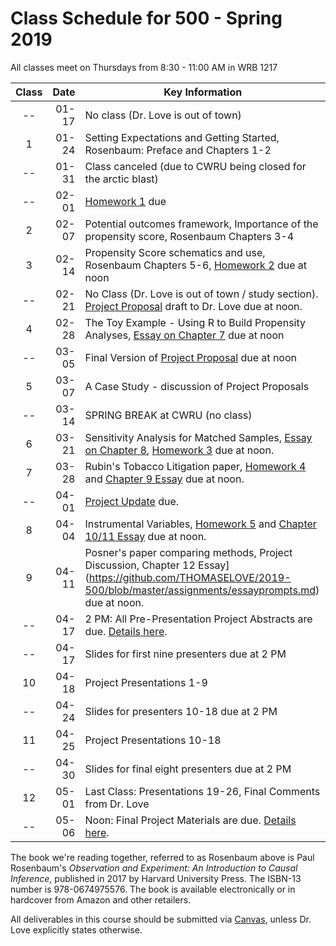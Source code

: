 # Class Schedule for 500 - Spring 2019

All classes meet on Thursdays from 8:30 - 11:00 AM in WRB 1217

Class | Date | Key Information
:---: | -----------: | ----------------------------------------------------------------------------------------------
-- | 01-17 | No class (Dr. Love is out of town) 
1 | 01-24 | Setting Expectations and Getting Started, Rosenbaum: Preface and Chapters 1-2
-- | 01-31 | Class canceled (due to CWRU being closed for the arctic blast)
-- | 02-01 | [Homework 1](https://github.com/THOMASELOVE/2019-500/tree/master/assignments/homework1) due
2 | 02-07 | Potential outcomes framework, Importance of the propensity score, Rosenbaum Chapters 3-4
3 | 02-14 | Propensity Score schematics and use, Rosenbaum Chapters 5-6, [Homework 2](https://github.com/THOMASELOVE/2019-500/tree/master/assignments/homework2) due at noon
-- | 02-21 | No Class (Dr. Love is out of town / study section). [Project Proposal](https://github.com/THOMASELOVE/2019-500/tree/master/projects/proposal) draft to Dr. Love due at noon.
4 | 02-28 | The Toy Example - Using R to Build Propensity Analyses, [Essay on Chapter 7](https://github.com/THOMASELOVE/2019-500/blob/master/assignments/essayprompts.md) due at noon
-- | 03-05 | Final Version of [Project Proposal](https://github.com/THOMASELOVE/2019-500/tree/master/projects/proposal) due at noon
5 | 03-07 | A Case Study - discussion of Project Proposals
-- | 03-14 | SPRING BREAK at CWRU (no class)
6 | 03-21 |  Sensitivity Analysis for Matched Samples, [Essay on Chapter 8](https://github.com/THOMASELOVE/2019-500/blob/master/assignments/essayprompts.md), [Homework 3](https://github.com/THOMASELOVE/2019-500/tree/master/assignments/homework3) due at noon.
7 | 03-28 | Rubin's Tobacco Litigation paper, [Homework 4](https://github.com/THOMASELOVE/2019-500/tree/master/assignments/homework4) and [Chapter 9 Essay](https://github.com/THOMASELOVE/500-2018/blob/master/assignments/essayprompts.md) due at noon.
-- | 04-01 | [Project Update](https://github.com/THOMASELOVE/2019-500/tree/master/projects/update) due.
8 | 04-04 | Instrumental Variables, [Homework 5](https://github.com/THOMASELOVE/2019-500/tree/master/assignments/homework5) and [Chapter 10/11 Essay](https://github.com/THOMASELOVE/2019-500/blob/master/assignments/essayprompts.md) due at noon. 
9 | 04-11 | Posner's paper comparing methods, Project Discussion, Chapter 12 Essay](https://github.com/THOMASELOVE/2019-500/blob/master/assignments/essayprompts.md) due at noon.
-- | 04-17 | 2 PM: All Pre-Presentation Project Abstracts are due. [Details here](https://github.com/THOMASELOVE/2019-500/tree/master/projects/final).
-- | 04-17 | Slides for first nine presenters due at 2 PM
10 | 04-18 | Project Presentations 1-9
-- | 04-24 | Slides for presenters 10-18 due at 2 PM
11 | 04-25 | Project Presentations 10-18
-- | 04-30 | Slides for final eight presenters due at 2 PM
12 | 05-01 | Last Class: Presentations 19-26, Final Comments from Dr. Love
-- | 05-06 | Noon: Final Project Materials are due. [Details here](https://github.com/THOMASELOVE/2019-500/tree/master/projects/final).

The book we're reading together, referred to as Rosenbaum above is Paul Rosenbaum's *Observation and Experiment: An Introduction to Causal Inference*, published in 2017 by Harvard University Press. The ISBN-13 number is 978-0674975576. The book is available electronically or in hardcover from Amazon and other retailers.

All deliverables in this course should be submitted via [Canvas](https://canvas.case.edu/), unless Dr. Love explicitly states otherwise.

